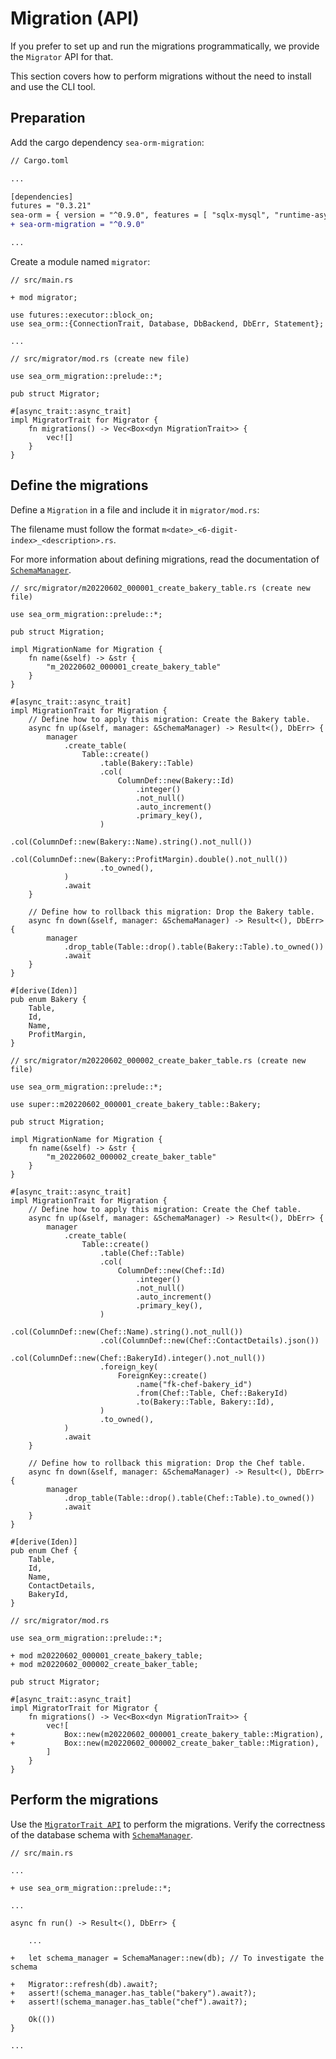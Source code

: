 # Migration (API)

If you prefer to set up and run the migrations programmatically, we provide the `Migrator` API for that.

This section covers how to perform migrations without the need to install and use the CLI tool.

## Preparation

Add the cargo dependency `sea-orm-migration`:

```diff
// Cargo.toml

...

[dependencies]
futures = "0.3.21"
sea-orm = { version = "^0.9.0", features = [ "sqlx-mysql", "runtime-async-std-native-tls", "macros" ] }
+ sea-orm-migration = "^0.9.0"

...

```

Create a module named `migrator`:

```rust, no_run
// src/main.rs

+ mod migrator;

use futures::executor::block_on;
use sea_orm::{ConnectionTrait, Database, DbBackend, DbErr, Statement};

...
```

```rust, no_run
// src/migrator/mod.rs (create new file)

use sea_orm_migration::prelude::*;

pub struct Migrator;

#[async_trait::async_trait]
impl MigratorTrait for Migrator {
    fn migrations() -> Vec<Box<dyn MigrationTrait>> {
        vec![]
    }
}
```

## Define the migrations

Define a `Migration` in a file and include it in `migrator/mod.rs`:

The filename must follow the format `m<date>_<6-digit-index>_<description>.rs`.

For more information about defining migrations, read the documentation of [`SchemaManager`](https://docs.rs/sea-orm-migration/*/sea_orm_migration/manager/struct.SchemaManager.html).

```rust, no_run
// src/migrator/m20220602_000001_create_bakery_table.rs (create new file)

use sea_orm_migration::prelude::*;

pub struct Migration;

impl MigrationName for Migration {
    fn name(&self) -> &str {
        "m_20220602_000001_create_bakery_table"
    }
}

#[async_trait::async_trait]
impl MigrationTrait for Migration {
    // Define how to apply this migration: Create the Bakery table.
    async fn up(&self, manager: &SchemaManager) -> Result<(), DbErr> {
        manager
            .create_table(
                Table::create()
                    .table(Bakery::Table)
                    .col(
                        ColumnDef::new(Bakery::Id)
                            .integer()
                            .not_null()
                            .auto_increment()
                            .primary_key(),
                    )
                    .col(ColumnDef::new(Bakery::Name).string().not_null())
                    .col(ColumnDef::new(Bakery::ProfitMargin).double().not_null())
                    .to_owned(),
            )
            .await
    }

    // Define how to rollback this migration: Drop the Bakery table.
    async fn down(&self, manager: &SchemaManager) -> Result<(), DbErr> {
        manager
            .drop_table(Table::drop().table(Bakery::Table).to_owned())
            .await
    }
}

#[derive(Iden)]
pub enum Bakery {
    Table,
    Id,
    Name,
    ProfitMargin,
}
```

```rust, no_run
// src/migrator/m20220602_000002_create_baker_table.rs (create new file)

use sea_orm_migration::prelude::*;

use super::m20220602_000001_create_bakery_table::Bakery;

pub struct Migration;

impl MigrationName for Migration {
    fn name(&self) -> &str {
        "m_20220602_000002_create_baker_table"
    }
}

#[async_trait::async_trait]
impl MigrationTrait for Migration {
    // Define how to apply this migration: Create the Chef table.
    async fn up(&self, manager: &SchemaManager) -> Result<(), DbErr> {
        manager
            .create_table(
                Table::create()
                    .table(Chef::Table)
                    .col(
                        ColumnDef::new(Chef::Id)
                            .integer()
                            .not_null()
                            .auto_increment()
                            .primary_key(),
                    )
                    .col(ColumnDef::new(Chef::Name).string().not_null())
                    .col(ColumnDef::new(Chef::ContactDetails).json())
                    .col(ColumnDef::new(Chef::BakeryId).integer().not_null())
                    .foreign_key(
                        ForeignKey::create()
                            .name("fk-chef-bakery_id")
                            .from(Chef::Table, Chef::BakeryId)
                            .to(Bakery::Table, Bakery::Id),
                    )
                    .to_owned(),
            )
            .await
    }

    // Define how to rollback this migration: Drop the Chef table.
    async fn down(&self, manager: &SchemaManager) -> Result<(), DbErr> {
        manager
            .drop_table(Table::drop().table(Chef::Table).to_owned())
            .await
    }
}

#[derive(Iden)]
pub enum Chef {
    Table,
    Id,
    Name,
    ContactDetails,
    BakeryId,
}
```

```rust, no_run
// src/migrator/mod.rs

use sea_orm_migration::prelude::*;

+ mod m20220602_000001_create_bakery_table;
+ mod m20220602_000002_create_baker_table;

pub struct Migrator;

#[async_trait::async_trait]
impl MigratorTrait for Migrator {
    fn migrations() -> Vec<Box<dyn MigrationTrait>> {
        vec![
+           Box::new(m20220602_000001_create_bakery_table::Migration),
+           Box::new(m20220602_000002_create_baker_table::Migration),
        ]
    }
}
```

## Perform the migrations

Use the [`MigratorTrait API`](https://docs.rs/sea-orm-migration/*/sea_orm_migration/migrator/trait.MigratorTrait.html) to perform the migrations. Verify the correctness of the database schema with [`SchemaManager`](https://docs.rs/sea-orm-migration/*/sea_orm_migration/manager/struct.SchemaManager.html).

```rust, no_run
// src/main.rs

...

+ use sea_orm_migration::prelude::*;

...

async fn run() -> Result<(), DbErr> {

    ...

+   let schema_manager = SchemaManager::new(db); // To investigate the schema

+   Migrator::refresh(db).await?;
+   assert!(schema_manager.has_table("bakery").await?);
+   assert!(schema_manager.has_table("chef").await?);

    Ok(())
}

...
```
